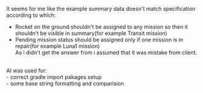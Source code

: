 It seems for me like the example summary data doesn't match specification according to which:<br>
- Rocket on the ground shouldn't be assigned to any mission so then it shouldn't be visible in  summary(for example Transit mission)<br>
- Pending mission status should be assigned only if one mission is in repair(for example Luna1 mission)<br>
As i didn't get the answer from i assumed that it was mistake from client.<br>
<br>
AI was used for:<br>
- correct gradle import pakages setup<br>
- some base string formatting and comparision<br>

